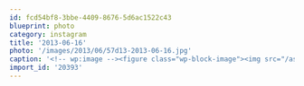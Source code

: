 ```yaml
---
id: fcd54bf8-3bbe-4409-8676-5d6ac1522c43
blueprint: photo
category: instagram
title: '2013-06-16'
photo: '/images/2013/06/57d13-2013-06-16.jpg'
caption: '<!-- wp:image --><figure class="wp-block-image"><img src="/assets/images/2013/06/57d13-2013-06-16.jpg" /></figure><!-- /wp:image --><!-- wp:paragraph --><p>Going through old photo albums with dad &amp; grandpa</p><!-- /wp:paragraph -->'
import_id: '20393'
---
```

